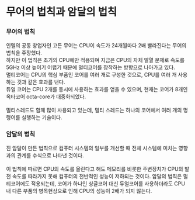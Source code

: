 # 무어의 법칙과 암달의 법칙
### 무어의 법칙
인텔의 공동 창업자인 고든 무어는 CPU이 속도가 24개월마다 2배 빨라진다는 무어의 법칙을 주장했다.<br>
하지만 이 법칙은 초기의 CPU에만 적용되며 지금은 CPU의 자체 발열 문제로 속도를 5GHz 이상 높이기 어렵기 때문에 멀티코어를 장착하는 방향으로 나아가고 있다.<br>
멀티코어는 CPU의 핵심 부품인 코어를 여러 개로 구성한 것으로, CPU를 여러 개 사용하는 것과 같은 효과를 낸다.<br>
듀얼 코어는 CPU 2개를 동시에 사용하는 효과를 얻을 수 있으며, 현재는 코어가 8개인 옥타코어 octa-core가 대중화되었다.<br>
<br>
멀티스레드도 함께 많이 사용되고 있는데, 멀티 스레드는 하나의 코어에서 여러 개의 명령어를 실행하는 기술이다.<br>

### 암달의 법칙
진 암달이 만든 법칙으로 컴퓨터 시스템의 일부를 개선할 때 전체 시스템에 미치는 영향과의 관계를 수식으로 나타낸 것이다.<br>
<br>
이 법칙에 따르면 CPU의 속도를 올린다고 해도 메모리를 비롯한 주변장치가 CPU의 발전 속도를 따라가지 못해 컴퓨터의 전반적인 성능이 저하되는 것이다. 암달의 법칙은 멀티코어에도 적용되는데, 코어가 하나인 싱글코어 대신 듀얼코어를 사용하더라도 CPU 내 다른 부품의 병목현상으로 인해 CPU의 성능이 2배가 되지 않는다. <br>
